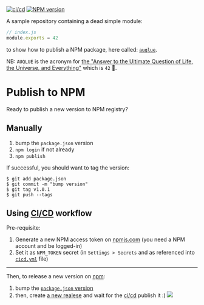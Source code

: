 [![ci/cd](https://github.com/abernier/auqlue/workflows/ci/cd/badge.svg)](https://github.com/abernier/auqlue/actions?query=workflow%3Aci%2Fcd)
[![NPM version](https://img.shields.io/npm/v/auqlue.svg?style=flat)](https://www.npmjs.com/package/auqlue)

A sample repository containing a dead simple module:
```js
// index.js
module.exports = 42
```
to show how to publish a NPM package, here called: [`auqlue`](https://www.npmjs.com/package/auqlue).

NB: `AUQLUE` is the acronym for [the "Answer to the Ultimate Question of Life, the Universe, and Everything"](https://en.m.wikipedia.org/wiki/Phrases_from_The_Hitchhiker%27s_Guide_to_the_Galaxy) which is `42` 🙂.

# Publish to NPM

Ready to publish a new version to NPM registry?

## Manually

1. bump the `package.json` version
2. `npm login` if not already
3. `npm publish`

If successful, you should want to tag the version:
```shell
$ git add package.json
$ git commit -m "bump version"
$ git tag v1.0.1
$ git push --tags
```

## Using [CI/CD](https://github.com/abernier/auqlue/actions?query=workflow%3Aci%2Fcd) workflow

Pre-requisite:
1. Generate a new NPM access token on [npmjs.com](https://www.npmjs.com/) (you need a NPM account and be logged-in)
2. Set it as `NPM_TOKEN` secret (in `Settings > Secrets` and as referenced into [`cicd.yml`](https://github.com/abernier/auqlue/blob/master/.github/workflows/cicd.yml#L37) file)

---

Then, to release a new version on [npm](https://www.npmjs.com/package/auqlue):
1. bump the [`package.json` version](https://github.com/abernier/auqlue/edit/master/package.json)
2. then, create [a new realese](https://github.com/abernier/auqlue/releases/new) and wait for the [ci/cd](https://github.com/abernier/auqlue/actions?query=workflow%3Aci%2Fcd) publish it :)
   ![](https://assets.codepen.io/67030/release.png)
